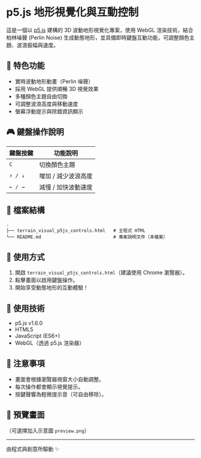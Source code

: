 
# p5.js 地形視覺化與互動控制

這是一個以 [p5.js](https://p5js.org/) 建構的 3D 波動地形視覺化專案，使用 WebGL 渲染技術，結合柏林噪聲 (Perlin Noise) 生成動態地形，並具備即時鍵盤互動功能，可調整顏色主題、波浪振幅與速度。

## 🌊 特色功能

- 實時波動地形動畫（Perlin 噪聲）
- 採用 WebGL 提供順暢 3D 視覺效果
- 多種顏色主題自由切換
- 可調整波浪高度與移動速度
- 螢幕浮動提示與除錯資訊顯示

## 🎮 鍵盤操作說明

| 鍵盤按鍵      | 功能說明                   |
|---------------|----------------------------|
| `C`           | 切換顏色主題              |
| `↑ / ↓`       | 增加 / 減少波浪高度        |
| `← / →`       | 減慢 / 加快波動速度        |

## 📁 檔案結構

```
.
├── terrain_visual_p5js_controls.html   # 主程式 HTML
└── README.md                           # 專案說明文件（本檔案）
```

## 🚀 使用方式

1. 開啟 `terrain_visual_p5js_controls.html`（建議使用 Chrome 瀏覽器）。
2. 點擊畫面以啟用鍵盤操作。
3. 開始享受動態地形的互動體驗！

## 🧠 使用技術

- p5.js v1.6.0
- HTML5
- JavaScript (ES6+)
- WebGL（透過 p5.js 渲染器）

## 📌 注意事項

- 畫面會根據瀏覽器視窗大小自動調整。
- 每次操作都會顯示視覺提示。
- 按鍵聲響為輕微提示音（可自由移除）。

## 📸 預覽畫面

（可選擇加入示意圖 `preview.png`）

---

由程式與創意所驅動 ✨
